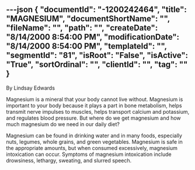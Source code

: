 ---json
{
  "documentId": "-1200242464",
  "title": "MAGNESIUM",
  "documentShortName": "",
  "fileName": "",
  "path": "",
  "createDate": "8/14/2000 8:54:00 PM",
  "modificationDate": "8/14/2000 8:54:00 PM",
  "templateId": "",
  "segmentId": "81",
  "isRoot": "False",
  "isActive": "True",
  "sortOrdinal": "",
  "clientId": "",
  "tag": ""
}
---

By Lindsay Edwards 
 
Magnesium is a mineral that your body cannot live without. Magnesium is important to your body because it plays a part in bone metabolism, helps transmit nerve impulses to muscles, helps transport calcium and potassium, and regulates blood pressure. But where do we get magnesium and how much magnesium do we need in our daily diet? 

Magnesium can be found in drinking water and in many foods, especially nuts, legumes, whole grains, and green vegetables. Magnesium is safe in the appropriate amounts, but when consumed excessively, magnesium intoxication can occur. Symptoms of magnesium intoxication include drowsiness, lethargy, sweating, and slurred speech.
